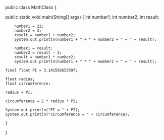 public class MathClass {

  public static void main(String[] args) {
		int number1;
		int number2;
		int result;

		number1 = 22;
		number2 = 3;
		result = number1 + number2;
		System.out.println(number1 + " + " + number2 + " = " + result);

		number1 = result;
		number2 = result - 2;
		result = number1 * number2;
		System.out.println(number1 + " * " + number2 + " = " + result);
	
	final float PI = 3.14159265359f;
	
	float radius;
	float circumference;
	
	radius = PI;
	
	circumference = 2 * radius * PI;
	
	System.out.println("PI = " + PI);
	System.out.println("circumference = " + circumference);

	}

}
